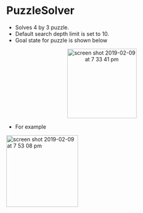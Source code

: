 # PuzzleSolver
- Solves 4 by 3 puzzle.
- Default search depth limit is set to 10.
- Goal state for puzzle is shown below
<p align="center">
<img  width="183" alt="screen shot 2019-02-09 at 7 33 41 pm" src="https://user-images.githubusercontent.com/42313064/52521674-bc7acf80-2ca2-11e9-98be-bb6453d79b36.png">
 </p>
 
- For example
<img width="189" alt="screen shot 2019-02-09 at 7 53 08 pm" src="https://user-images.githubusercontent.com/42313064/52521800-dc12f780-2ca4-11e9-975a-81a6fcf654f8.png">



